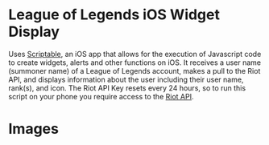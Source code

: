 # League of Legends iOS Widget Display
Uses [Scriptable](https://docs.scriptable.app/), an iOS app that allows for the execution of Javascript code to create widgets, alerts and other functions on iOS. It receives a user name (summoner name) of a League of Legends account, makes a pull to the Riot API, and displays information about the user including their user name, rank(s), and icon. 
The Riot API Key resets every 24 hours, so to run this script on your phone you require access to the [Riot API](https://developer.riotgames.com/).

# Images

